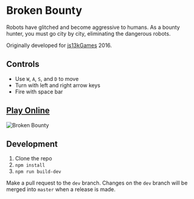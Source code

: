 Broken Bounty
=============

Robots have glitched and become aggressive to humans. As a bounty hunter, you must go city by city, eliminating the dangerous robots.

Originally developed for [js13kGames](http://js13kgames.com/) 2016.

## Controls

- Use `W`, `A`, `S`, and `D` to move
- Turn with left and right arrow keys
- Fire with space bar

## [Play Online](https://costava.github.io/broken-bounty/dist/)

![Broken Bounty](http://i.imgur.com/Mf31Sa5.png)

## Development

1. Clone the repo
2. `npm install`
3. `npm run build-dev`

Make a pull request to the `dev` branch. Changes on the `dev` branch will be merged into `master` when a release is made.
